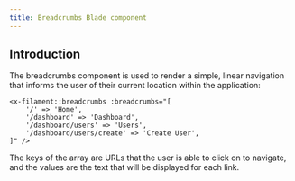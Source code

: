 ```yaml
---
title: Breadcrumbs Blade component
---
```


## Introduction

The breadcrumbs component is used to render a simple, linear navigation that informs the user of their current location within the application:

```blade
<x-filament::breadcrumbs :breadcrumbs="[
    '/' => 'Home',
    '/dashboard' => 'Dashboard',
    '/dashboard/users' => 'Users',
    '/dashboard/users/create' => 'Create User',
]" />
```

The keys of the array are URLs that the user is able to click on to navigate, and the values are the text that will be displayed for each link.

